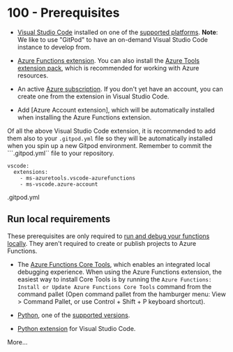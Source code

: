 # 100 - Prerequisites

- [Visual Studio Code](https://code.visualstudio.com/) installed on one of the [supported platforms](https://code.visualstudio.com/docs/supporting/requirements#_platforms). **Note**: We like to use "GitPod" to have an on-demand Visual Studio Code instance to develop from.
- [Azure Functions extension](https://marketplace.visualstudio.com/items?itemName=ms-azuretools.vscode-azurefunctions). You can also install the [Azure Tools extension pack](https://marketplace.visualstudio.com/items?itemName=ms-vscode.vscode-node-azure-pack), which is recommended for working with Azure resources.
- An active [Azure subscription](https://learn.microsoft.com/en-us/azure/guides/developer/azure-developer-guide#understanding-accounts-subscriptions-and-billing). If you don't yet have an account, you can create one from the extension in Visual Studio Code.

- Add [Azure Account extension], which will be automatically installed when installing the Azure Functions extension.

Of all the above Visual Studio Code extension, it is recommended to add them also to your ```.gitpod.yml``` file so they will be automatically installed when you spin up a new Gitpod environment. Remember to commit the ```.gitpod.yml`` file to your repository.

```
vscode:
  extensions:
    - ms-azuretools.vscode-azurefunctions
    - ms-vscode.azure-account
```
.gitpod.yml

## Run local requirements

These prerequisites are only required to [run and debug your functions locally](https://learn.microsoft.com/en-us/azure/azure-functions/functions-develop-vs-code?tabs=node-v3%2Cpython-v2%2Cin-process&pivots=programming-language-python#run-functions-locally). They aren't required to create or publish projects to Azure Functions.

- The [Azure Functions Core Tools](https://learn.microsoft.com/en-us/azure/azure-functions/functions-run-local), which enables an integrated local debugging experience. When using the Azure Functions extension, the easiest way to install Core Tools is by running the ```Azure Functions: Install or Update Azure Functions Core Tools``` command from the command pallet (Open command pallet from the hamburger menu: View > Command Pallet, or use Control + Shift + P keyboard shortcut).

- [Python](https://www.python.org/downloads/), one of the [supported versions](https://learn.microsoft.com/en-us/azure/azure-functions/functions-reference-python#python-version).

- [Python extension](https://marketplace.visualstudio.com/items?itemName=ms-python.python) for Visual Studio Code.

More...
